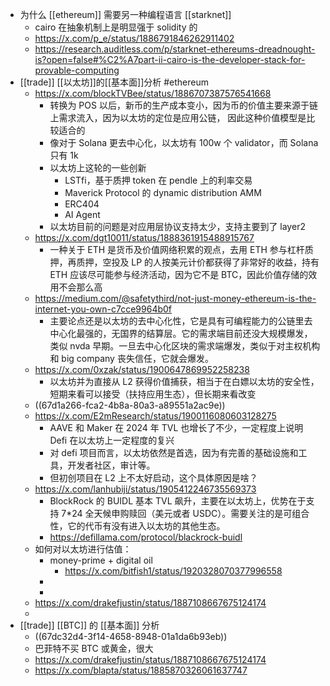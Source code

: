 - 为什么 [[ethereum]] 需要另一种编程语言 [[starknet]]
	- cairo 在抽象机制上是明显强于 solidity 的
	- https://x.com/p_e/status/1886791846262911402
	- https://research.auditless.com/p/starknet-ethereums-dreadnought-is?open=false#%C2%A7part-ii-cairo-is-the-developer-stack-for-provable-computing
- [[trade]] [[以太坊]]的[[基本面]]分析 #ethereum
	- https://x.com/blockTVBee/status/1886707387576541668
		- 转换为 POS 以后，新币的生产成本变小，因为币的价值主要来源于链上需求流入，因为以太坊的定位是应用公链， 因此这种价值模型是比较适合的
		- 像对于 Solana 更去中心化，以太坊有 100w 个 validator，而 Solana 只有 1k
		- 以太坊上这轮的一些创新
			- LSTfi，基于质押 token 在 pendle 上的利率交易
			- Maverick Protocol 的 dynamic distribution AMM
			- ERC404
			- AI Agent
		- 以太坊目前的问题是对应用层协议支持太少，支持主要到了 layer2
	- https://x.com/dgt10011/status/1888361915488915767
		- 一种关于 ETH 是货币及价值网络积累的观点，去用 ETH 参与杠杆质押，再质押，空投及 LP 的人按美元计价都获得了非常好的收益，持有 ETH 应该尽可能参与经济活动，因为它不是 BTC，因此价值存储的效用不会那么高
	- https://medium.com/@safetythird/not-just-money-ethereum-is-the-internet-you-own-c7cce9964b0f
		- 主要论点还是以太坊的去中心化性，它是具有可编程能力的公链里去中心化最强的，无国界的结算层。它的需求端目前还没大规模爆发，类似 nvda 早期。一旦去中心化区块的需求端爆发，类似于对主权机构和 big company 丧失信任，它就会爆发。
	- https://x.com/0xzak/status/1900647869952258238
		- 以太坊并为直接从 L2 获得价值捕获，相当于在白嫖以太坊的安全性，短期来看可以接受（扶持应用生态），但长期来看改变
	- ((67d1a266-fca2-4b8a-80a3-a89551a2ac9e))
	- https://x.com/E2mResearch/status/1900116080603128275
		- AAVE 和 Maker 在 2024 年 TVL 也增长了不少，一定程度上说明 Defi 在以太坊上一定程度的复兴
		- 对 defi 项目而言，以太坊依然是首选，因为有完善的基础设施和工具，开发者社区，审计等。
		- 但初创项目在 L2 上不太好启动，这个具体原因是啥？
	- https://x.com/lanhubiji/status/1905412246735569373
		- BlockRock 的 BUIDL 基本 TVL 飙升，主要在以太坊上，优势在于支持 7*24 全天候申购赎回（美元或者 USDC）。需要关注的是可组合性，它的代币有没有进入以太坊的其他生态。
		- https://defillama.com/protocol/blackrock-buidl
	- 如何对以太坊进行估值：
		- money-prime + digital oil
			- https://x.com/bitfish1/status/1920328070377996558
		-
		-
	- https://x.com/drakefjustin/status/1887108667675124174
	-
- [[trade]] [[BTC]] 的 [[基本面]] 分析
	- ((67dc32d4-3f14-4658-8948-01a1da6b93eb))
	- 巴菲特不买 BTC 或黄金，很大
	- https://x.com/drakefjustin/status/1887108667675124174
	- https://x.com/blapta/status/1885870326061637747